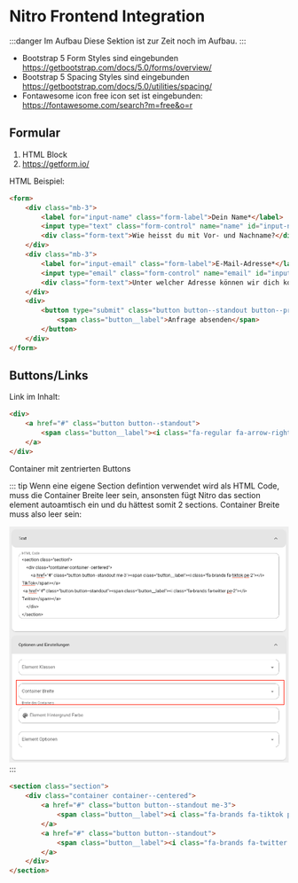 # Nitro Frontend Integration

:::danger Im Aufbau
Diese Sektion ist zur Zeit noch im Aufbau.
:::

+ Bootstrap 5 Form Styles sind eingebunden https://getbootstrap.com/docs/5.0/forms/overview/
+ Bootstrap 5 Spacing Styles sind eingebunden https://getbootstrap.com/docs/5.0/utilities/spacing/
+ Fontawesome icon free icon set ist eingebunden: https://fontawesome.com/search?m=free&o=r

## Formular

1. HTML Block
2. https://getform.io/

HTML Beispiel:

```html
<form>
    <div class="mb-3">
        <label for="input-name" class="form-label">Dein Name*</label>
        <input type="text" class="form-control" name="name" id="input-name" required>
        <div class="form-text">Wie heisst du mit Vor- und Nachname?</div>
    </div>
    <div class="mb-3">
        <label for="input-email" class="form-label">E-Mail-Adresse*</label>
        <input type="email" class="form-control" name="email" id="input-email" required>
        <div class="form-text">Unter welcher Adresse können wir dich kontaktieren?</div>
    </div>
    <div>
        <button type="submit" class="button button--standout button--primary">
            <span class="button__label">Anfrage absenden</span>
        </button>
    </div>
</form>
```



## Buttons/Links

Link im Inhalt:

```html
<div>
    <a href="#" class="button button--standout">
        <span class="button__label"><i class="fa-regular fa-arrow-right pr-3"></i> BTN WEITER</span>
    </a>
</div>
```

Container mit zentrierten Buttons

::: tip
Wenn eine eigene Section defintion verwendet wird als HTML Code, muss die Container Breite leer sein, ansonsten fügt Nitro das section element autoamtisch ein und du hättest somit 2 sections. Container Breite muss also leer sein:

![SX-Script Download](assets/nitro/nocontainer.png)
:::

```html
<section class="section">
    <div class="container container--centered">
        <a href="#" class="button button--standout me-3">
            <span class="button__label"><i class="fa-brands fa-tiktok pe-2"></i> TikTok</span>
        </a>
        <a href="#" class="button button--standout">
            <span class="button__label"><i class="fa-brands fa-twitter pe-2"></i> Twitter</span>
        </a>
    </div>
</section>
```
